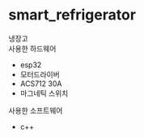 # smart_refrigerator
냉장고
<br>
사용한 하드웨어
<ul>
  <li>esp32</li>
  <li>모터드라이버</li>
  <li>ACS712 30A</li>
  <li>마그네틱 스위치</li>
</ul>

사용한 소프트웨어
<ul>
  <li>c++</li>
</ul>
